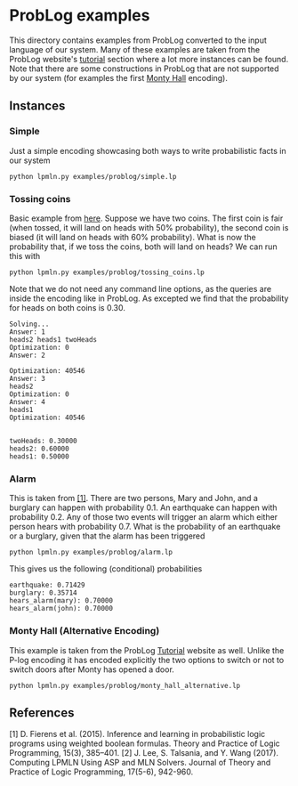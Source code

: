 # ProbLog examples
This directory contains examples from ProbLog converted to the input language of our system. Many of these examples are taken from the ProbLog website's [tutorial](https://dtai.cs.kuleuven.be/problog/tutorial/various/01_montyhall.html) section where a lot more instances can be found. Note that there are some constructions in ProbLog that are not supported by our system (for examples the first [Monty Hall](https://dtai.cs.kuleuven.be/problog/tutorial/various/01_montyhall.html) encoding).
## Instances
### Simple
Just a simple encoding showcasing both ways to write probabilistic facts in our system
```
python lpmln.py examples/problog/simple.lp
```

### Tossing coins
Basic example from [here](https://dtai.cs.kuleuven.be/problog/tutorial/basic/01_coins.html). 
Suppose we have two coins. The first coin is fair (when tossed, it will land on heads with 50% probability), the second coin is biased (it will land on heads with 60% probability). What is now the probability that, if we toss the coins, both will land on heads? 
We can run this with
```
python lpmln.py examples/problog/tossing_coins.lp
```
Note that we do not need any command line options, as the queries are inside the encoding like in ProbLog. As excepted we find that the probability for heads on both coins is 0.30.
```
Solving...
Answer: 1
heads2 heads1 twoHeads
Optimization: 0
Answer: 2

Optimization: 40546
Answer: 3
heads2
Optimization: 0
Answer: 4
heads1
Optimization: 40546


twoHeads: 0.30000
heads2: 0.60000
heads1: 0.50000
```

### Alarm
This is taken from [[1]](#1). There are two persons, Mary and John, and a burglary can happen with probability 0.1. An earthquake can happen with probability 0.2. Any of those two events will trigger an alarm which either person hears with probability 0.7. What is the probability of an earthquake or a burglary, given that the alarm has been triggered
```
python lpmln.py examples/problog/alarm.lp
```
This gives us the following (conditional) probabilities
```
earthquake: 0.71429
burglary: 0.35714
hears_alarm(mary): 0.70000
hears_alarm(john): 0.70000
```

### Monty Hall (Alternative Encoding)
This example is taken from the ProbLog [Tutorial](https://dtai.cs.kuleuven.be/problog/tutorial/various/01_montyhall.html) website as well. Unlike the P-log encoding it has encoded explicitly the two options to switch or not to switch doors after Monty has opened a door.
```
python lpmln.py examples/problog/monty_hall_alternative.lp
``` 

## References
<a id="1">[1]</a>
D. Fierens et al. (2015).
Inference and learning in probabilistic logic programs using weighted boolean formulas.
Theory and Practice of Logic Programming, 15(3), 385–401.
<a id="2">[2]</a>
J. Lee, S. Talsania, and Y. Wang (2017).
Computing LPMLN Using ASP and MLN Solvers.
Journal of Theory and Practice of Logic Programming, 17(5-6), 942-960.
